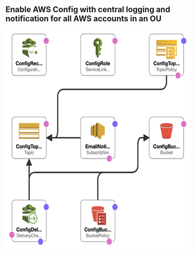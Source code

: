 ## Enable AWS Config with central logging and notification for all AWS accounts in an OU


<p align="center"><img src="image.png" class="inline" height=600 width=600/></p>
